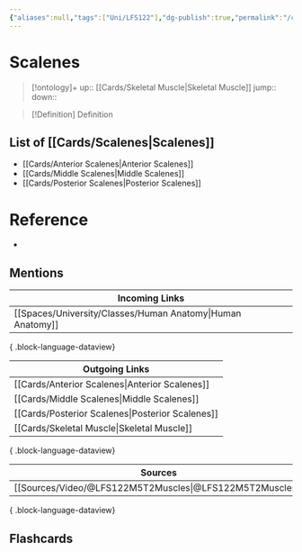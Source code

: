 ```yaml
---
{"aliases":null,"tags":["Uni/LFS122"],"dg-publish":true,"permalink":"/cards/scalenes/","dgPassFrontmatter":true}
---
```


# Scalenes

> [!ontology]+
> up:: [[Cards/Skeletal Muscle\|Skeletal Muscle]]
> jump:: 
> down:: 

> [!Definition] Definition
> 

## List of [[Cards/Scalenes\|Scalenes]]
- [[Cards/Anterior Scalenes\|Anterior Scalenes]]
- [[Cards/Middle Scalenes\|Middle Scalenes]]
- [[Cards/Posterior Scalenes\|Posterior Scalenes]]

# Reference
- 

## Mentions
| Incoming Links                                                |
| ------------------------------------------------------------- |
| [[Spaces/University/Classes/Human Anatomy\|Human Anatomy]] |

{ .block-language-dataview}

| Outgoing Links                                      |
| --------------------------------------------------- |
| [[Cards/Anterior Scalenes\|Anterior Scalenes]]   |
| [[Cards/Middle Scalenes\|Middle Scalenes]]       |
| [[Cards/Posterior Scalenes\|Posterior Scalenes]] |
| [[Cards/Skeletal Muscle\|Skeletal Muscle]]       |

{ .block-language-dataview}

| Sources                                                     |
| ----------------------------------------------------------- |
| [[Sources/Video/@LFS122M5T2Muscles\|@LFS122M5T2Muscles]] |

{ .block-language-dataview}

## Flashcards 
